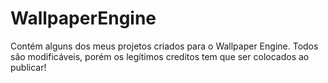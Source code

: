 # WallpaperEngine
Contém alguns dos meus projetos criados para o Wallpaper Engine. Todos são modificáveis, porém os legítimos creditos tem que ser colocados ao publicar!
